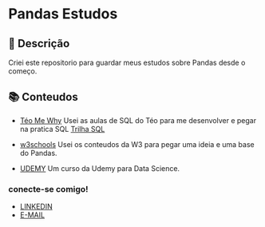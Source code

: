 # Pandas Estudos

## 📒 Descrição
Criei este repositorio para guardar meus estudos sobre Pandas desde o começo.

## 📚 Conteudos 
- [Téo Me Why](https://www.youtube.com/@teomewhy)
  Usei as aulas de SQL do Téo para me desenvolver e pegar na pratica SQL [Trilha SQL]((https://www.youtube.com/playlist?list=PLvlkVRRKOYFSl-XCxNQ1u3uOLvDnYxupG))

- [w3schools](https://www.w3schools.com/python/pandas/pandas_cleaning_wrong_format.asp)
  Usei os conteudos da W3 para pegar uma ideia e uma base do Pandas.

- [UDEMY](https://www.udemy.com/course/cientista-de-dados/learn/lecture/21169578#questions) Um curso da Udemy para Data Science.

### conecte-se comigo!

- [LINKEDIN](www.linkedin.com/in/celiana-rocha-aa461824a)
- [E-MAIL](celianarocha223@gmail.com)
